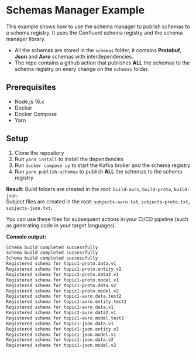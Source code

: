 # Schemas Manager Example

This example shows how to use the schema manager to publish schemas to a schema registry. It uses the Confluent schema registry and the schema manager library.

- All the schemas are stored in the `schemas` folder, it contains **Protobuf**, **Json** and **Avro** schemas with interdependencies.
- The repo contains a github action that publishes **ALL** the schemas to the schema registry on every change on the `schemas` folder.

## Prerequisites

- Node.js 16.x
- Docker
- Docker Compose
- Yarn

## Setup

1. Clone the repository
2. Run `yarn install` to install the dependencies
3. Run `docker compose up` to start the Kafka broker and the schema registry
4. Run `yarn publish-schemas` to publish **ALL** the schemas to the schema registry

**Result:**
Build folders are created in the root: `build-avro`, `build-proto`, `build-json`.  
Subject files are created in the root: `subjects-avro.txt`, `subjects-proto.txt`, `subjects-json.txt`.

You can use these files for subsequent actions in your CI/CD pipeline (such as generating code in your target languages).

**Console output:**

```bash
Schema build completed successfully
Schema build completed successfully
Schema build completed successfully
Registered schema for topic1-proto.data.v1
Registered schema for topic1-proto.entity.v2
Registered schema for topic2-proto.data2.v1
Registered schema for topic1-proto.model.v1
Registered schema for topic1-proto.data.v2
Registered schema for topic1-proto.model.v2
Registered schema for topic1-avro.data.test2
Registered schema for topic1-avro.entity.test2
Registered schema for topic1-avro.data.v1
Registered schema for topic2-avro.data2.v1
Registered schema for topic1-avro.model.test2
Registered schema for topic1-json.data.v1
Registered schema for topic1-json.entity.v2
Registered schema for topic1-json.model.v1
Registered schema for topic1-json.data.v2
Registered schema for topic1-json.model.v2
```
